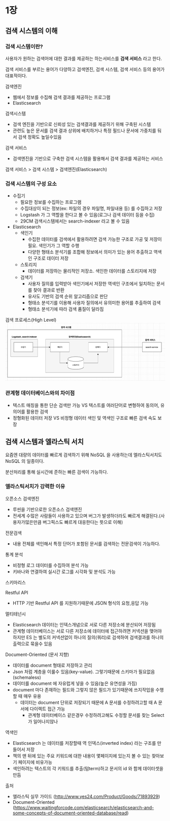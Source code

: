 # 1장

## 검색 시스템의 이해

### 검색 시스템이란?

사용자가 원하는 검색어에 대한 결과를 제공하는 하는서비스를 **검색 서비스** 라고 한다.

검색 서비스를 부르는 용어가 다양하고 검색엔진, 검색 시스템, 검색 서비스 등의 용어가 대표적이다.

검색엔진

- 웹에서 정보를 수집해 검색 결과를 제공하는 프로그램
- Elasticsearch

검색시스템

- 검색 엔진을 기반으로 신뢰성 있는 검색결과를 제공하기 위해 구축된 시스템
- 관련도 높은 문서를 검색 결과 상위에 배치하거나 특정 필드나 문서에 가중치를 둬서 검색 정확도 높일수있음

검색 서비스

- 검색엔진을 기반으로 구축한 검색 시스템을 활용해서 검색 결과를 제공하는 서비스

검색 서비스 > 검색 시스템 > 검색엔진(Elasticsearch)

### 검색 시스템의 구성 요소

- 수집기
    - 필요한 정보를 수집하는 프로그램
    - 수집대상이 되는 정보(ex: 파일의 경우 파일명, 파일내용 등) 를 수집하고 저장
    - Logstash 가 그 역할을 한다고 볼 수 있음(로그나 검색 데이터 등을 수집)
    - 29CM 검색시스템에서는 search-indexer 라고 볼 수 있음
- Elasticsearch
    - 색인기
        - 수집한 데이터를 검색에서 활용하려면 검색 가능한 구조로 가공 및 저장이 필요. 색인기가 그 역할 수행
        - 다양한 형태소 분석기를 조합해 정보에서 의미가 있는 용어 추출하고 역색인 구조로 데이터 저장
    - 스토리지
        - 데이터를 저장하는 물리적인 저장소. 색인한 데이터를 스토리지에 저장
    - 검색기
        - 사용자 질의를 입력받아 색인기에서 저장한 역색인 구조에서 일치하는 문서를 찾아 결과로 반환
        - 유사도 기반의 검색 순위 알고리즘으로 판단
        - 형태소 분석기를 이용해 사용자 질의에서 유의미한 용어를 추출하여 검색
        - 형태소 분석기에 따라 검색 품질이 달라짐


검색 프로세스(High Level)
![img.png](img.png)

### 관계형 데이터베이스와의 차이점

- 텍스트 매칭을 통한 단순 검색만 가능 VS 텍스트를 여러단어로 변형하여 동의어, 유의어를 활용한 검색
- 정형화된 데이터 저장 VS 비정형 데이터 색인 및 역색인 구조로 빠른 검색 속도 보장

## 검색 시스템과 엘라스틱 서치

요즘엔 대량의 데이터를 빠르게 검색하기 위해 NoSQL 을 사용하는데 엘라스틱서치도 NoSQL 의 일종이다.

분산처리를 통해 실시간에 준하는 빠른 검색이 가능하다.

### 엘라스틱서치가 강력한 이유

오픈소스 검색엔진

- 루씬을 기반으로한 오픈소스 검색엔진
- 전세계 수많은 사람들이 사용하고 있으며 버그가 발생하더라도 빠르게 해결된다.(사용자가많은만큼 버그픽스도 빠르게 대응한다는 뜻으로 이해)

전문검색

- 내용 전체를 색인해서 특정 단어가 포함된 문서를 검색하는 전문검색이 가능하다.

통계 분석

- 비정형 로그 데이터를 수집하여 분석 가능
- 키바나와 연결하여 실시간 로그를 시각화 및 분석도 가능

스키마리스

Restful API

- HTTP 기반 Restful API 를 지원하기때문에 JSON 형식의 요청,응답 가능

멀티테넌시

- Elasticsearch 데이터는 인덱스개념으로 서로 다른 저장소에 분산되어 저장됨
- 관계형 데이터베이스는 서로 다른 저장소에 데이터에 접근하려면 커넥션을 맺어야 하지만 ES 는 별도의 커넥션없이 하나의 질의(쿼리)로 검색하여 검색결과를 하나의 출력으로 묶을수 있음

Document-Oriented (문서 지향)

- 데이터를 document 형태로 저장하고 관리
- Json 처럼 계층을 이룰수 있음(key-value). 그렇기때문에 스키마가 필요없음(schemaless)
- 데이터를 document 에 자유럽게 넣을 수 있음(높은 유연성을 가짐)
- document 마다 존재하는 필드와 그렇지 않은 필드가 있기때문에 쓰지작업을 수행할 때 매우 유용
  - 데이터는 document 단위로 저장되기 때문에 A 문서를 수정하려고할 때 A 문서에 다이렉트 접근 가능
     - 관계형 데이터베이스 같은경우 수정하려고해도 수정할 문서를 찾는 Select 가 일어나지않나

역색인

- Elasticsearch 는 데이터를 저장할때 역 인덱스(inverted index) 라는 구조를 만들어서 저장
- 책의 맨 뒤에 있는 주요 키워드에 대한 내용이 몇페이지에 있는지 볼 수 있는 찾아보기 페이지에 비유가능
- 색인하려는 텍스트의 각 키워드를 추출(텀term)하고 문서의 id 와 함께 데이터셋을 만듬

출처
- 엘라스틱 실무 가이드 (http://www.yes24.com/Product/Goods/71893929)
- Document-Oriented (https://www.waitingforcode.com/elasticsearch/elasticsearch-and-some-concepts-of-document-oriented-database/read)
